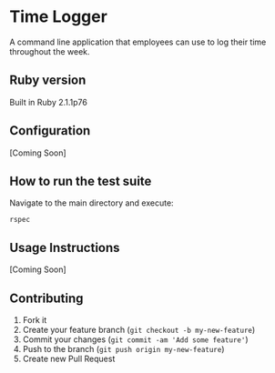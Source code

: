 # Time Logger
A command line application that employees can use to log their time throughout the week.

## Ruby version
Built in Ruby 2.1.1p76

## Configuration
[Coming Soon]

## How to run the test suite
Navigate to the main directory and execute:
```
rspec
```

## Usage Instructions
[Coming Soon]

## Contributing
1. Fork it
2. Create your feature branch (`git checkout -b my-new-feature`)
3. Commit your changes (`git commit -am 'Add some feature'`)
4. Push to the branch (`git push origin my-new-feature`)
5. Create new Pull Request
